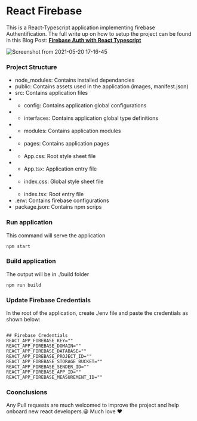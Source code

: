 # React Firebase

This is a React-Typescript application implementing firebase Authentification. 
The full write up on how to setup the project can be found in this Blog Post:  **[Firebase Auth with React Typescript](https://javascript.plainenglish.io/firebase-auth-with-react-typescript-4b9d9605fa53)**


![Screenshot from 2021-05-20 17-16-45](https://user-images.githubusercontent.com/17265995/119225544-0a7f0e80-bb0d-11eb-8696-3b81db2e93c9.png)

### Project Structure

 - node_modules: Contains installed dependancies
 - public: Contains assets used in the application (images, manifest.json)
 - src: Contains application files
 -  - config: Contains application global configurations
 -  - interfaces: Contains application global type definitions
 -  - modules: Contains application modules
 -  - pages: Contains application pages
 -  - App.css: Root style sheet file
 -  - App.tsx: Application entry file
 -  - index.css: Global style sheet file
 -  - index.tsx: Root entry file
 - .env: Contains firebase configurations
 - package.json: Contains npm scrips


### Run application

This command will serve the application

``npm start``

### Build application

The output will be in ./build folder

``npm run build``

### Update Firebase Credentials

In the root of the application, create ./env file and paste the credentials as shown below:

```

## Firebase Credentials
REACT_APP_FIREBASE_KEY=""
REACT_APP_FIREBASE_DOMAIN=""
REACT_APP_FIREBASE_DATABASE=""
REACT_APP_FIREBASE_PROJECT_ID=""
REACT_APP_FIREBASE_STORAGE_BUCKET="" 
REACT_APP_FIREBASE_SENDER_ID=""
REACT_APP_FIREBASE_APP_ID=""
REACT_APP_FIREBASE_MEASUREMENT_ID=""

```

### Coonclusions
Any Pull requests are much welcomed to improve the project and help onboard new react developers.😀
Much love ❤️

